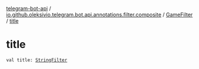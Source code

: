[telegram-bot-api](../../index.md) / [io.github.oleksivio.telegram.bot.api.annotations.filter.composite](../index.md) / [GameFilter](index.md) / [title](./title.md)

# title

`val title: `[`StringFilter`](../../io.github.oleksivio.telegram.bot.api.annotations.filter.primitive/-string-filter/index.md)